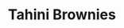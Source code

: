 ---
title: Tahini Brownies
metadata:
  servings: '16'
  title: Tahini Brownies
  course: Treat
ingredients:
- name: cocoa powder
  amount: 0.25 cups
- name: tahini
  amount: 2 tbsp
- name: baking powder
  amount: 1 tsp
- name: salt
  amount: 1 tsp
- name: buckwheat flour
  amount: 0.5 cups
- name: eggs
  amount: '2'
- name: chocolate chips
  amount: 2 tbsp
- name: maple syrup
  amount: 0.25 cups
- name: medjool dates
  amount: '3'
- name: oat milk
  amount: 0.25 cups
- name: baked sweet potato
  amount: '3'
cookware:
- name: mixing bowl
- name: mash
- name: whisk
- name: deep baking tray
- name: baking paper
steps:
- description: Preheat the oven to 180C then grab a mixing bowl and mash the baked
    sweet potato until it's smooth.
- description: Add eggs, maple syrup, oat milk and tahini to the bowl and whisk until
    theyre combined.
- description: Stir in cocoa powder, buckwheat flour salt and baking powder until
    it's all the same colour.
- description: Stir in the toppings. I like to use chocolate chips and chopped medjool
    dates.
- description: Line a deep baking tray with baking paper and spread the mixture evenly
    across it. Pour 2 tablespoons of tahini on top of the brownie mix and swirl the
    the tahini into the batter.
- description: Put it in the oven for 25 minutes and then let it cool before slicing
    into 16 even portions.

---